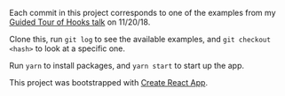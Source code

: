 Each commit in this project corresponds to one of the examples from my [Guided Tour of Hooks talk](https://daveceddia.com/boston-hooks) on 11/20/18.

Clone this, run `git log` to see the available examples, and `git checkout <hash>` to look at a specific one.

Run `yarn` to install packages, and `yarn start` to start up the app.

This project was bootstrapped with [Create React App](https://github.com/facebook/create-react-app).
